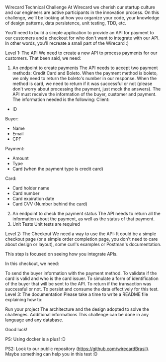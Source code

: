 Wirecard Technical Challenge
At Wirecard we cherish our startup culture and our engineers are active participants in the innovation process. On this challenge, we’ll be looking at how you organize your code, your knowledge of design patterns, data persistence, unit testing, TDD, etc.

You’ll need to build a simple application to provide an API for payment to our customers and a checkout for who don't want to integrate with our API. In other words, you'll recreate a small part of the Wirecard :)

Level 1: The API
We need to create a new API to process payments for our customers. That been said, we need:

1. An endpoint to create payments
The API needs to accept two payment methods: Credit Card and Boleto.
When the payment method is boleto, we only need to return the boleto's number in our response.
When the method is card, we need to return if it was successful or not (please don't worry about processing the payment, just mock the answers).
The API must receive the information of the buyer, customer and payment. The information needed is the following:
Client:
 - ID

Buyer:
 - Name
 - Email
 - CPF

Payment:
 - Amount
 - Type
 - Card (when the payment type is credit card)

Card:
 - Card holder name
 - Card number
 - Card expiration date
 - Card CVV (Number behind the card)

2. An endpoint to check the payment status
The API needs to return all the information about the payment, as well as the status of that payment.
3. Unit Tests
Unit tests are required

Level 2: The Checkout
We need a way to use the API: It could be a simple checkout page (or a simple order completion page, you don't need to care about design or layout), some curl's examples or Postman's documentation.

This step is focused on seeing how you integrate APIs.

In this checkout, we need:

To send the buyer information with the payment method.
To validate if the card is valid and who is the card issuer.
To simulate a form of identification of the buyer that will be sent to the API.
To return if the transaction was successful or not.
To persist and consume the data effectively for this test.
Level 3: The documentation
Please take a time to write a README file explaining how to:

Run your project
The architecture and the design adopted to solve the challenges.
Additional informations
This challenge can be done in any language and any database.

Good luck!

PS: Using docker is a plus! :D

PS2: Look to our public repository (https://github.com/wirecardBrasil). Maybe something can help you in this test :D


